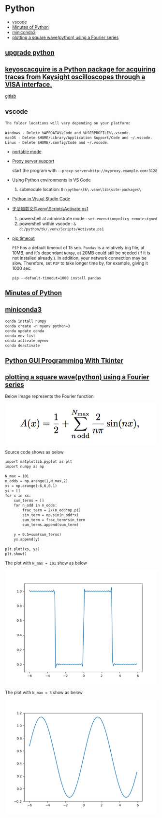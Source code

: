 # Python 


<!-- vim-markdown-toc GFM -->

* [vscode](#vscode)
* [Minutes of Python](#minutes-of-python)
* [miniconda3](#miniconda3)
* [plotting a square wave(python) using a Fourier series](#plotting-a-square-wavepython-using-a-fourier-series)

<!-- vim-markdown-toc -->

## [upgrade python](python%20upgrade.md)

## [keyoscacquire is a Python package for acquiring traces from Keysight oscilloscopes through a VISA interface.](https://keyoscacquire.readthedocs.io/en/stable/index.html)

[gitlab](https://github.com/asvela/keyoscacquire)

## vscode

    The folder locations will vary depending on your platform:

    Windows - Delete %APPDATA%\Code and %USERPROFILE%\.vscode.
    macOS - Delete $HOME/Library/Application Support/Code and ~/.vscode.
    Linux - Delete $HOME/.config/Code and ~/.vscode.


   * [portable mode](https://code.visualstudio.com/docs/editor/portable)
   * [Proxy server support](https://code.visualstudio.com/docs/setup/network)
   
        start the program with `--proxy-server=http://myproxy.example.com:3128`
        
   * [Using Python environments in VS Code](https://code.visualstudio.com/docs/python/environments)
   
        1. submodule location: `D:\python\tk\.venv\lib\site-packages\`

   * [Python in Visual Studio Code](https://code.visualstudio.com/docs/languages/python)
   
   * [无法加载文件venv\Scripts\Activate.ps1 ](https://blog.csdn.net/ayiya_Oese/article/details/119864185)
   
        1. powershell at administrate mode : `set-executionpolicy remotesigned`
        2. powershell within vscode : `& d:/python/tk/.venv/Scripts/Activate.ps1` 
   
   * [pip timeout](https://stackoverflow.com/questions/50305112/pip-install-timeout-issue)

        `PIP` has a default timeout of 15 sec. `Pandas` is a relatively big file, at 10MB, and it's dependant `Numpy`, at 20MB could still be needed (if it is not installed already.). In addition, your network connection may be slow. Therefore, set `PIP` to take longer time by, for example, giving it 1000 sec:

        `pip --default-timeout=1000 install pandas`

## [Minutes of Python](./minutes.md)

## [miniconda3](https://docs.conda.io/en/latest/miniconda.html)

    conda install numpy
    conda create -n myenv python=3
    conda update conda
    conda env list
    conda activate myenv
    conda deactivate
    
## [Python GUI Programming With Tkinter](https://realpython.com/python-gui-tkinter/)

## [plotting a square wave(python) using a Fourier series](https://stackoverflow.com/questions/46672128/my-code-is-not-plotting-a-square-wavepython-using-a-fourier-series)

Below image represents the Fourier function

  ![Fourier IMAGE](./img/MRVlC.png) 

Source code shows as below

    import matplotlib.pyplot as plt
    import numpy as np
    
    N_max = 101
    n_odds = np.arange(1,N_max,2)
    xs = np.arange(-6,6,0.1)
    ys = []
    for x in xs:
        sum_terms = []
        for n_odd in n_odds:
            frac_term = 2/(n_odd*np.pi)
            sin_term = np.sin(n_odd*x)
            sum_term = frac_term*sin_term
            sum_terms.append(sum_term)
    
        y = 0.5+sum(sum_terms)
        ys.append(y)
    
    plt.plot(xs, ys)
    plt.show()

The plot with `N_max = 101` show as below

   ![N_max_101_image](./img/wave_n101.png)

The plot with `N_max = 3` show as below

   ![N_max_3_image](./img/wave_n3.png)

